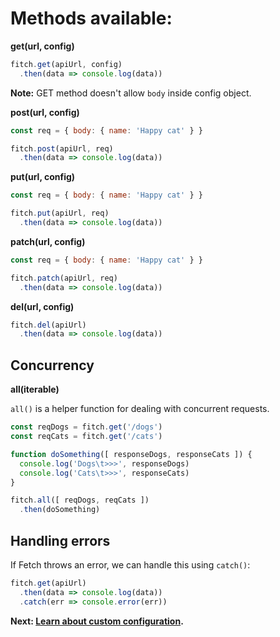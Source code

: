 # Methods available:

**get(url, config)**

```js
fitch.get(apiUrl, config)
  .then(data => console.log(data))
```

**Note:** GET method doesn't allow `body` inside config object.

**post(url, config)**

```js
const req = { body: { name: 'Happy cat' } }

fitch.post(apiUrl, req)
  .then(data => console.log(data))
```

**put(url, config)**

```js
const req = { body: { name: 'Happy cat' } }

fitch.put(apiUrl, req)
  .then(data => console.log(data))
```

**patch(url, config)**

```js
const req = { body: { name: 'Happy cat' } }

fitch.patch(apiUrl, req)
  .then(data => console.log(data))
```

**del(url, config)**

```js
fitch.del(apiUrl)
  .then(data => console.log(data))
```

## Concurrency

**all(iterable)**

`all()` is a helper function for dealing with concurrent requests.

```js
const reqDogs = fitch.get('/dogs')
const reqCats = fitch.get('/cats')

function doSomething([ responseDogs, responseCats ]) {
  console.log('Dogs\t>>>', responseDogs)
  console.log('Cats\t>>>', responseCats)
}

fitch.all([ reqDogs, reqCats ])
  .then(doSomething)
```

## Handling errors
If Fetch throws an error, we can handle this using `catch()`:

```js
fitch.get(apiUrl)
  .then(data => console.log(data))
  .catch(err => console.error(err))
```

**Next: [Learn about custom configuration](https://github.com/raphaelpor/fitch.js/blob/master/docs/Config.md).**
